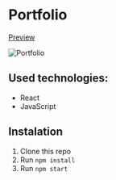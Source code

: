 # Portfolio

[Preview](https://jtatar.github.io/portfolio/) 

![Portfolio](https://github.com/jtatar/portfolio/assets/28656559/ae8ee9f9-4add-4dbb-aeda-b40b9eb4034d)

## Used technologies:

* React
* JavaScript

## Instalation

1. Clone this repo
2. Run `npm install`
3. Run `npm start`
